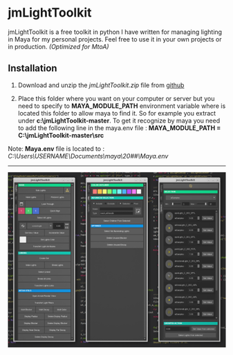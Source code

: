 # jmLightToolkit
jmLightToolkit is a free toolkit in python I have written for managing lighting in Maya for my personal projects. Feel free to use it in your own projects or in production.
*(Optimized for MtoA)*

## Installation

1. Download and unzip the *jmLightToolkit.zip* file from [github](https://github.com/JsnMertens/jmLightToolkit/archive/master.zip)

2. Place this folder where you want on your computer or server but you need to specify to **MAYA_MODULE_PATH** environment variable where is located this folder to allow maya to find it.
So for example you extract  under **c:\jmLightToolkit-master**.
To get it recognize by maya you need to add the following line in the maya.env file : **MAYA_MODULE_PATH = C:\jmLightToolkit-master\src**  

Note: **Maya.env** file is located to : *C:\Users\USERNAME\Documents\maya\20##\Maya.env*

---

![jmLightToolkit UI](https://github.com/JsnMertens/jmLightToolkit/blob/master/images/ui_screen.jpg)
